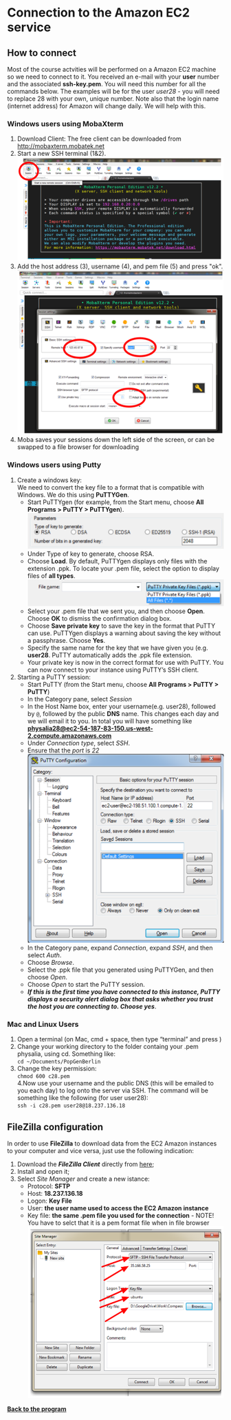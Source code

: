 # Connection to the Amazon EC2 service

## How to connect <a name="How to connect"></a>
Most of the course actvities will be performed on a Amazon EC2 machine so we need to connect to it.
You received an e-mail with your **user** number and the associated **ssh-key.pem**. You will need this number for all the commands below. 
The examples will be for the user *user28* - you will need to replace 28 with your own, unique number. 
Note also that the login name (internet address) for Amazon will change daily. We will help with this.

### Windows users using MobaXterm

1. Download Client: The free client can be downloaded from http://mobaxterm.mobatek.net
2. Start a new SSH terminal  (1&2). 
    ![](Moba1.png)
3. Add the host address (3), username (4), and pem file (5) and press "ok".
    ![](Moba2.png)
4. Moba saves your sessions down the left side of the screen, or can be swapped to a file browser for downloading

### Windows users using Putty
1. Create a windows key:  
    We need to convert the key file to a format that is compatible with Windows. We do this using **PuTTYGen**.  
    - Start PuTTYgen (for example, from the Start menu, choose **All Programs > PuTTY > PuTTYgen**).
    ![](select_RSA.png)
    - Under Type of key to generate, choose RSA.  
    - Choose **Load**. By default, PuTTYgen displays only files with the extension .ppk. To locate your .pem file, select the option to display files of **all types**.
    ![](select_all_files.png)
    - Select your .pem file that we sent you, and then choose **Open**. Choose **OK** to dismiss the confirmation dialog box.
    - Choose **Save private key** to save the key in the format that PuTTY can use. PuTTYgen displays a warning about saving the key without a passphrase. Choose **Yes**.
    - Specify the same name for the key that we have given you (e.g. **user28**. PuTTY automatically adds the .ppk file extension.
    - Your private key is now in the correct format for use with PuTTY. You can now connect to your instance using PuTTY’s SSH client.
2. Starting a PuTTY session:
    - Start PuTTY (from the Start menu, choose **All Programs > PuTTY > PuTTY**)
    - In the Category pane, select *Session*  
    - In the Host Name box, enter your username(e.g. user28), followed by `@`, followed by the public **DNS** name. This changes each day and we will email it to you. In total you will have something like **physalia28@ec2-54-187-83-150.us-west-2.compute.amazonaws.com**  
    - Under *Connection type*, select *SSH*.
    - Ensure that the *port* is *22*  
    ![](pytty.png)  
    - In the Category pane, expand *Connection*, expand *SSH*, and then select *Auth*.
    - Choose *Browse*.
    - Select the .ppk file that you generated using PuTTYGen, and then choose *Open*.
    - Choose *Open* to start the PuTTY session.
    - ***If this is the first time you have connected to this instance, PuTTY displays a security alert dialog box that asks whether you trust the host you are connecting to. Choose yes***.

### Mac and Linux Users
1. Open a terminal (on Mac, cmd + space, then type “terminal” and press )  
2. Change your working directory to the folder containg your .pem physalia, using cd. Something like:  
    `cd ~/Documents/PopGenBerlin`  
3. Change the key permission:  
    `chmod 600 c28.pem`  
4.Now use your username and the public DNS (this will be emailed to you each day) to log onto the server via SSH. The command will be something like the following (for user user28):  
    `ssh -i c28.pem user28@18.237.136.18`

## FileZilla configuration
In order to use **FileZilla** to download data from the EC2 Amazon instances to your computer and vice versa, just use the following indication:  
1. Download the ***FileZilla Client*** directly from [here](https://filezilla-project.org);  
2. Install and open it;  
3. Select *Site Manager* and create a new istance:
    * Protocol: **SFTP**  
    * Host: **18.237.136.18**  
    * Logon: **Key File**  
    * User: **the user name used to access the EC2 Amazon instance**  
    * Key file: **the same .pem file you used for the connection**   - NOTE! You have to selct that it is a pem format file when in file browser
![](Using-Filezilla-pdf.png)  

[**Back to the program**](../README.md)
